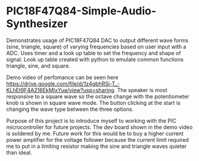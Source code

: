 # PIC18F47Q84-Simple-Audio-Synthesizer
Demonstrates usage of PIC18F47Q84 DAC to output different wave forms (sine, triangle, square) of varying frequencies based on user input with a ADC. 
Uses timer and a look up table to set the frequency and shape of signal. Look up table created with python to emulate common functions triangle, sine, and square. 

Demo video of perfomance can be seen here https://drive.google.com/file/d/1z4gbhRSj-T_-KLhEt9F4A216EkMIxYua/view?usp=sharing. The speaker is most responsive to a square wave so the octave change with the potentiometer knob is shown in square wave mode. The button clicking at the start is changing the wave type between the three options. 

Purpose of this project is to introduce myself to working with the PIC microcontroller for future projects. The dev board shown in the demo video is soldered by me. Future work for this would be to buy a higher current power amplifier for the voltage follower because the current limit required me to put in a limiting resistor making the sine and triangle waves quieter than ideal.  
